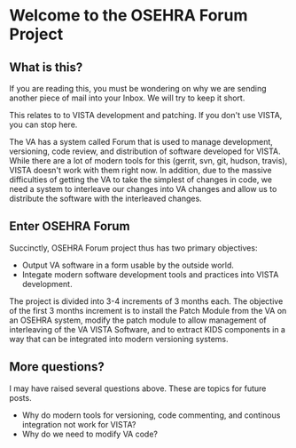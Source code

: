 # Welcome to the OSEHRA Forum Project

## What is this?
If you are reading this, you must be wondering on why we are sending another
piece of mail into your Inbox. We will try to keep it short.

This relates to to VISTA development and patching. If you don't use VISTA, you
can stop here.

The VA has a system called Forum that is used to manage development, versioning,
code review, and distribution of software developed for VISTA. While there are
a lot of modern tools for this (gerrit, svn, git, hudson, travis),
VISTA doesn't work with them right now. In addition, due to the massive
difficulties of getting the VA to take the simplest of changes in code, we
need a system to interleave our changes into VA changes and allow us to 
distribute the software with the interleaved changes.

## Enter OSEHRA Forum
Succinctly, OSEHRA Forum project thus has two primary objectives:

- Output VA software in a form usable by the outside world.
- Integate modern software development tools and practices into VISTA development.

The project is divided into 3-4 increments of 3 months each. The objective of
the first 3 months increment is to install the Patch Module from the VA on an
OSEHRA system, modify the patch module to allow management of interleaving of
the VA VISTA Software, and to extract KIDS components in a way that can be
integrated into modern versioning systems.

## More questions?
I may have raised several questions above. These are topics for future posts.

- Why do modern tools for versioning, code commenting, and continous integration
  not work for VISTA?
- Why do we need to modify VA code?
